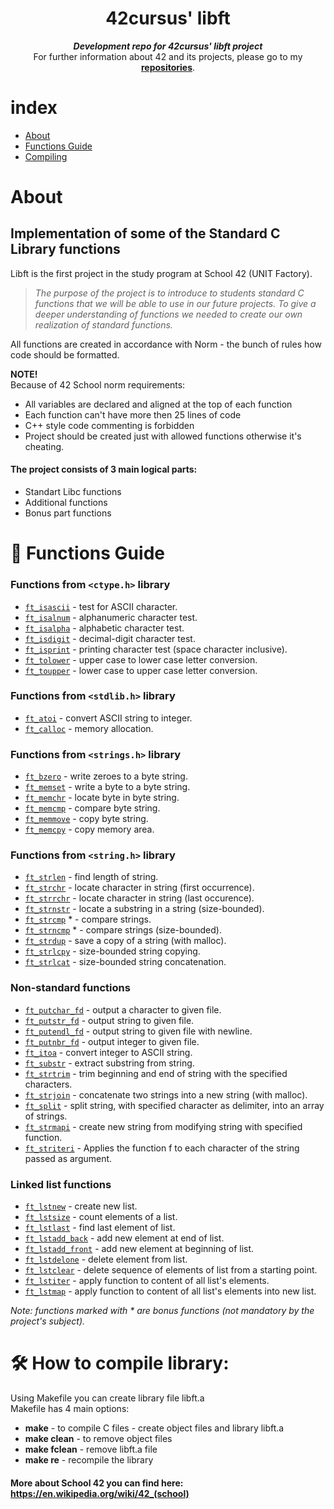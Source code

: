 <h1 align="center">
	42cursus' libft
</h1>

<p align="center">
	<b><i>Development repo for 42cursus' libft project</i></b><br>
	For further information about 42 and its projects, please go to my <a href="https://github.com/rogeregrge?tab=repositories"><b>repositories</b></a>.
</p>

# index
* [About](#about) 
*  [Functions Guide](#guide) 
*  [Compiling](#compile)

# <a name="about">About</a>
## Implementation of some of the Standard C Library functions

Libft is the first project in the study program at School 42 (UNIT Factory).
>_The purpose of the project is to introduce to students standard C functions that we will be able to use in our future projects._
>_To give a deeper understanding of functions we needed to create our own realization of standard functions._

All functions are created in accordance with Norm - the bunch of rules how code should be formatted.

**NOTE!** <br />
Because of 42 School norm requirements: <br />
* All variables are declared and aligned at the top of each function <br />
* Each function can't have more then 25 lines of code <br />
* C++ style code commenting is forbidden <br />
* Project should be created just with allowed functions otherwise it's cheating. <br />

#### The project consists of 3 main logical parts:
* Standart Libc functions
* Additional functions
* Bonus part functions

# <a name="guide">📑 Functions Guide</a>

### Functions from `<ctype.h>` library

* [`ft_isascii`](./src/ft_isascii.c)			- test for ASCII character.
* [`ft_isalnum`](./src/ft_isalnum.c)			- alphanumeric character test.
* [`ft_isalpha`](./src/ft_isalpha.c)			- alphabetic character test.
* [`ft_isdigit`](./src/ft_isdigit.c)			- decimal-digit character test.
* [`ft_isprint`](./src/ft_isprint.c)			- printing character test (space character inclusive).
* [`ft_tolower`](./src/ft_tolower.c)			- upper case to lower case letter conversion.
* [`ft_toupper`](./src/ft_toupper.c)			- lower case to upper case letter conversion.

### Functions from `<stdlib.h>` library

* [`ft_atoi`](./src/ft_atoi.c)		- convert ASCII string to integer.
* [`ft_calloc`](./src/ft_calloc.c)	- memory allocation.

### Functions from `<strings.h>` library

* [`ft_bzero`](./src/ft_bzero.c)		- write zeroes to a byte string.
* [`ft_memset`](./src/ft_memset.c)		- write a byte to a byte string.
* [`ft_memchr`](./src/ft_memchr.c)		- locate byte in byte string.
* [`ft_memcmp`](./src/ft_memcmp.c)		- compare byte string.
* [`ft_memmove`](./src/ft_memmove.c)	- copy byte string.
* [`ft_memcpy`](./src/ft_memcpy.c)		- copy memory area.

### Functions from `<string.h>` library

* [`ft_strlen`](./src/ft_strlen.c)				- find length of string.
* [`ft_strchr`](./src/ft_strchr.c)				- locate character in string (first occurrence).
* [`ft_strrchr`](./src/ft_strrchr.c)			- locate character in string (last occurence).
* [`ft_strnstr`](./src/ft_strnstr.c)			- locate a substring in a string (size-bounded).
* [`ft_strcmp`](./src/ft_strcmp.c) *		- compare strings.
* [`ft_strncmp`](./src/ft_strncmp.c) *			- compare strings (size-bounded).
* [`ft_strdup`](./src/ft_strdup.c)				- save a copy of a string (with malloc).
* [`ft_strlcpy`](./src/ft_strlcpy.c)			- size-bounded string copying.
* [`ft_strlcat`](./src/ft_strlcat.c)			- size-bounded string concatenation.

### Non-standard functions

* [`ft_putchar_fd`](./src/ft_putchar_fd.c)		- output a character to given file.
* [`ft_putstr_fd`](./src/ft_putstr_fd.c)		- output string to given file.
* [`ft_putendl_fd`](./src/ft_putendl_fd.c)		- output string to given file with newline.
* [`ft_putnbr_fd`](./src/ft_putnbr_fd.c)		- output integer to given file.
* [`ft_itoa`](./src/ft_itoa.c)					- convert integer to ASCII string.
* [`ft_substr`](./src/ft_substr.c)				- extract substring from string.
* [`ft_strtrim`](./src/ft_strtrim.c)			- trim beginning and end of string with the specified characters.
* [`ft_strjoin`](./src/ft_strjoin.c)			- concatenate two strings into a new string (with malloc).
* [`ft_split`](./src/ft_split.c)				- split string, with specified character as delimiter, into an array of strings.
* [`ft_strmapi`](./src/ft_strmapi.c)			- create new string from modifying string with specified function.
* [`ft_striteri`](./src/ft_strmapi.c)			- Applies the function f to each character of the string passed as argument.

### Linked list functions

* [`ft_lstnew`](./src/ft_lstnew.c)				- create new list.
* [`ft_lstsize`](./src/ft_lstsize.c)			- count elements of a list.
* [`ft_lstlast`](./src/ft_lstlast.c)			- find last element of list.
* [`ft_lstadd_back`](./src/ft_lstadd_back.c)	- add new element at end of list.
* [`ft_lstadd_front`](./src/ft_lstadd_front.c)	- add new element at beginning of list.
* [`ft_lstdelone`](./src/ft_lstdelone.c)		- delete element from list.
* [`ft_lstclear`](./src/ft_lstclear.c)			- delete sequence of elements of list from a starting point.
* [`ft_lstiter`](./src/ft_lstiter.c)			- apply function to content of all list's elements.
* [`ft_lstmap`](./src/ft_lstmap.c)				- apply function to content of all list's elements into new list.

_Note: functions marked with * are bonus functions (not mandatory by the project's subject)._

# <a name="compile">🛠️ How to compile library: </a>

Using Makefile you can create library file libft.a<br/>
Makefile has 4 main options:<br/>
* **make** - to compile C files - create object files and library libft.a<br/>
* **make clean** - to remove object files<br/>
* **make fclean** - remove libft.a file<br/>
* **make re** - recompile the library<br/>

#### More about School 42 you can find here: https://en.wikipedia.org/wiki/42_(school)
